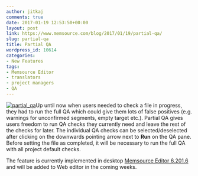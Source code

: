 ```yaml
---
author: jitkaj
comments: true
date: 2017-01-19 12:53:50+00:00
layout: post
link: https://www.memsource.com/blog/2017/01/19/partial-qa/
slug: partial-qa
title: Partial QA
wordpress_id: 10614
categories:
- New Features
tags:
- Memsource Editor
- translators
- project managers
- QA
---
```


[![partial_qa](http://www.memsource.com/wp-content/uploads/2017/01/Partial_QA.png)](http://www.memsource.com/wp-content/uploads/2017/01/Partial_QA.png)Up until now when users needed to check a file in progress, they had to run the full QA which could give them lots of false positives (e.g. warnings for unconfirmed segments, empty target etc.). Partial QA gives users freedom to run QA checks they currently need and leave the rest of the checks for later. The individual QA checks can be selected/deselected after clicking on the downwards pointing arrow next to **Run** on the QA pane. Before setting the file as completed, it will be necessary to run the full QA with all project default checks.




The feature is currently implemented in desktop [Memsource Editor 6.201.6](http://www.memsource.com/download/) and will be added to Web editor in the coming weeks.
